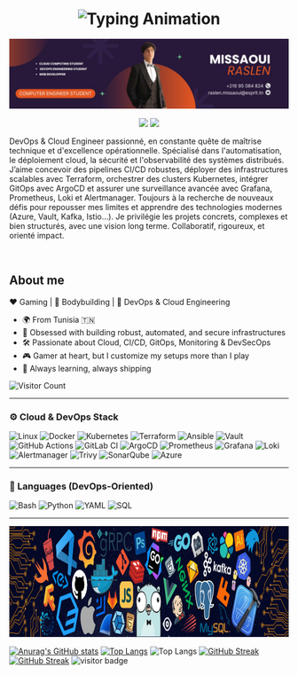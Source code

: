 <h1 align="center">
  <img src="https://readme-typing-svg.herokuapp.com?font=Fira+Code&size=30&duration=4000&pause=1000&color=000000&center=true&vCenter=true&width=435&lines=Hi+there+%F0%9F%91%8B;I'm+Raslen" alt="Typing Animation">
</h1> 

![Mon Image](image.jpg)
 

<p align="center">
    <a href="https://twitter.com/RaslenMiss45861"><img src="https://img.shields.io/badge/twitter-%231FA1F1?style=flat&logo=twitter&logoColor=white"/></a>
    <a href="https://www.linkedin.com/in/missaoui-raslen-6a8620298/"><img src="https://img.shields.io/badge/linkedin-%230177B5?style=flat&logo=linkedin&logoColor=white"/></a>
    
   
</p>
  
<p>DevOps & Cloud Engineer passionné, en constante quête de maîtrise technique et d'excellence opérationnelle. Spécialisé dans l'automatisation, le déploiement cloud, la sécurité et l'observabilité des systèmes distribués. J’aime concevoir des pipelines CI/CD robustes, déployer des infrastructures scalables avec Terraform, orchestrer des clusters Kubernetes, intégrer GitOps avec ArgoCD et assurer une surveillance avancée avec Grafana, Prometheus, Loki et Alertmanager.
Toujours à la recherche de nouveaux défis pour repousser mes limites et apprendre des technologies modernes (Azure, Vault, Kafka, Istio…).
Je privilégie les projets concrets, complexes et bien structurés, avec une vision long terme. Collaboratif, rigoureux, et orienté impact.</p>
</br>

## About me

❤️ Gaming | 🖤 Bodybuilding | 💙 DevOps & Cloud Engineering

- 🌍 From Tunisia 🇹🇳  
- 🧠 Obsessed with building robust, automated, and secure infrastructures  
- 🛠️ Passionate about Cloud, CI/CD, GitOps, Monitoring & DevSecOps  
- 🎮 Gamer at heart, but I customize my setups more than I play  
- 🚀 Always learning, always shipping  

![Visitor Count](https://profile-counter.glitch.me/{raslenraslen}/count.svg)

---

<h3 align="left">⚙️ Cloud & DevOps Stack</h3> 

![Linux](https://img.shields.io/badge/-Linux-000000?style=flat&logo=linux&logoWidth=30)
![Docker](https://img.shields.io/badge/-Docker-000000?style=flat&logo=docker&logoWidth=30)
![Kubernetes](https://img.shields.io/badge/-Kubernetes-000000?style=flat&logo=kubernetes&logoWidth=30)
![Terraform](https://img.shields.io/badge/-Terraform-000000?style=flat&logo=terraform&logoWidth=30)
![Ansible](https://img.shields.io/badge/-Ansible-000000?style=flat&logo=ansible&logoWidth=30)
![Vault](https://img.shields.io/badge/-Vault-000000?style=flat&logo=vault&logoWidth=30)
![GitHub Actions](https://img.shields.io/badge/-GitHub%20Actions-000000?style=flat&logo=githubactions&logoWidth=30)
![GitLab CI](https://img.shields.io/badge/-GitLab%20CI/CD-000000?style=flat&logo=gitlab&logoWidth=30)
![ArgoCD](https://img.shields.io/badge/-ArgoCD-000000?style=flat&logo=argo&logoWidth=30)
![Prometheus](https://img.shields.io/badge/-Prometheus-000000?style=flat&logo=prometheus&logoWidth=30)
![Grafana](https://img.shields.io/badge/-Grafana-000000?style=flat&logo=grafana&logoWidth=30)
![Loki](https://img.shields.io/badge/-Loki-000000?style=flat&logo=grafana&logoWidth=30)
![Alertmanager](https://img.shields.io/badge/-Alertmanager-000000?style=flat&logo=prometheus&logoWidth=30)
![Trivy](https://img.shields.io/badge/-Trivy-000000?style=flat&logo=aqua&logoWidth=30)
![SonarQube](https://img.shields.io/badge/-SonarQube-000000?style=flat&logo=sonarqube&logoWidth=30)
![Azure](https://img.shields.io/badge/-Azure-000000?style=flat&logo=microsoftazure&logoWidth=30)

---

<h3 align="left">🧠 Languages (DevOps-Oriented)</h3>

![Bash](https://img.shields.io/badge/-Bash-000000?style=flat&logo=gnu-bash&logoWidth=30)
![Python](https://img.shields.io/badge/-Python-000000?style=flat&logo=python&logoWidth=30)
![YAML](https://img.shields.io/badge/-YAML-000000?style=flat&logo=yaml&logoWidth=30)
![SQL](https://img.shields.io/badge/-SQL-000000?style=flat&logo=postgresql&logoWidth=30)

---



<img src="https://github.com/raslenraslen/raslenraslen/blob/main/devTools.png" alt="Dev Tools" width="1050" height="200">



[![Anurag's GitHub stats](https://github-readme-stats.vercel.app/api?username=raslenraslen&theme=dark)](https://github.com/anuraghazra/github-readme-stats)
[![Top Langs](https://github-readme-stats.vercel.app/api/top-langs/?username=raslenraslen&layout=compact&theme=dark)](https://github.com/raslenraslen/github-readme-stats&layout=compact)
![Top Langs](https://github-readme-stats.vercel.app/api/top-langs/?username=raslenraslen&langs_count=8&theme=dark)
[![GitHub Streak](https://streak-stats.demolab.com/?user=raslenraslen&theme=dark)](https://git.io/streak-stats)
[![GitHub Streak](https://streak-stats.demolab.com/?user=raslenraslen&theme=dark)](https://git.io/streak-stats)
![visitor badge](https://visitor-badge.glitch.me/badge?page_id=raslenraslen.visitor-badge)

<!--
**raslenraslen/raslenraslen** is a ✨ _special_ ✨ repository because its `README.md` (this file) appears on your GitHub profile.

Here are some ideas to get you started:

- 🔭 I’m currently working on ...
- 🌱 I’m currently learning ...
- 👯 I’m looking to collaborate on ...
- 🤔 I’m looking for help with ...
- 💬 Ask me about ...
- 📫 How to reach me: ...
- 😄 Pronouns: ...
- ⚡ Fun fact: ...
-->

